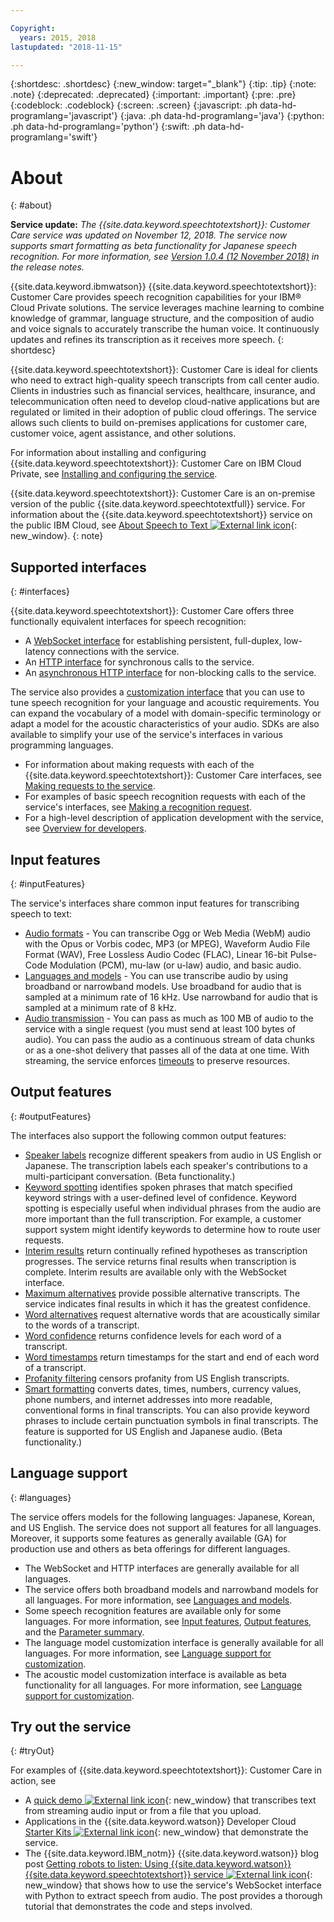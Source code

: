 ```yaml
---

Copyright:
  years: 2015, 2018
lastupdated: "2018-11-15"

---
```


{:shortdesc: .shortdesc}
{:new_window: target="_blank"}
{:tip: .tip}
{:note: .note}
{:deprecated: .deprecated}
{:important: .important}
{:pre: .pre}
{:codeblock: .codeblock}
{:screen: .screen}
{:javascript: .ph data-hd-programlang='javascript'}
{:java: .ph data-hd-programlang='java'}
{:python: .ph data-hd-programlang='python'}
{:swift: .ph data-hd-programlang='swift'}

# About
{: #about}

**Service update:** *The {{site.data.keyword.speechtotextshort}}: Customer Care service was updated on November 12, 2018. The service now supports smart formatting as beta functionality for Japanese speech recognition. For more information, see [Version 1.0.4 (12 November 2018)](/docs/services/speech-to-text-icp/release-notes.html#v104b) in the release notes.*

{{site.data.keyword.ibmwatson}} {{site.data.keyword.speechtotextshort}}: Customer Care provides speech recognition capabilities for your IBM&reg; Cloud Private solutions. The service leverages machine learning to combine knowledge of grammar, language structure, and the composition of audio and voice signals to accurately transcribe the human voice. It continuously updates and refines its transcription as it receives more speech.
{: shortdesc}

{{site.data.keyword.speechtotextshort}}: Customer Care is ideal for clients who need to extract high-quality speech transcripts from call center audio. Clients in industries such as financial services, healthcare, insurance, and telecommunication often need to develop cloud-native applications but are regulated or limited in their adoption of public cloud offerings. The service allows such clients to build on-premises applications for customer care, customer voice, agent assistance, and other solutions.

For information about installing and configuring {{site.data.keyword.speechtotextshort}}: Customer Care on IBM Cloud Private, see [Installing and configuring the service](/docs/services/speech-to-text-icp/install-config.html).

{{site.data.keyword.speechtotextshort}}: Customer Care is an on-premise version of the public {{site.data.keyword.speechtotextfull}} service. For information about the {{site.data.keyword.speechtotextshort}} service on the public IBM Cloud, see [About Speech to Text ![External link icon](../../icons/launch-glyph.svg "External link icon")](https://{DomainName}/docs/services/speech-to-text/index.html#about){: new_window}.
{: note}

## Supported interfaces
{: #interfaces}

{{site.data.keyword.speechtotextshort}}: Customer Care offers three functionally equivalent interfaces for speech recognition:

-   A [WebSocket interface](/docs/services/speech-to-text-icp/websockets.html) for establishing persistent, full-duplex, low-latency connections with the service.
-   An [HTTP interface](/docs/services/speech-to-text-icp/http.html) for synchronous calls to the service.
-   An [asynchronous HTTP interface](/docs/services/speech-to-text-icp/async.html) for non-blocking calls to the service.

The service also provides a [customization interface](/docs/services/speech-to-text-icp/custom.html) that you can use to tune speech recognition for your language and acoustic requirements. You can expand the vocabulary of a model with domain-specific terminology or adapt a model for the acoustic characteristics of your audio. SDKs are also available to simplify your use of the service's interfaces in various programming languages.

-   For information about making requests with each of the {{site.data.keyword.speechtotextshort}}: Customer Care interfaces, see [Making requests to the service](/docs/services/speech-to-text-icp/making-requests.html).
-   For examples of basic speech recognition requests with each of the service's interfaces, see [Making a recognition request](/docs/services/speech-to-text-icp/basic-request.html).
-   For a high-level description of application development with the service, see [Overview for developers](/docs/services/speech-to-text-icp/developer-overview.html).

## Input features
{: #inputFeatures}

The service's interfaces share common input features for transcribing speech to text:

-   [Audio formats](/docs/services/speech-to-text-icp/audio-formats.html) - You can transcribe Ogg or Web Media (WebM) audio with the Opus or Vorbis codec, MP3 (or MPEG), Waveform Audio File Format (WAV), Free Lossless Audio Codec (FLAC), Linear 16-bit Pulse-Code Modulation (PCM), mu-law (or u-law) audio, and basic audio.
-   [Languages and models](/docs/services/speech-to-text-icp/input.html#models) - You can use transcribe audio by using broadband or narrowband models. Use broadband for audio that is sampled at a minimum rate of 16 kHz. Use narrowband for audio that is sampled at a minimum rate of 8 kHz.
-   [Audio transmission](/docs/services/speech-to-text-icp/input.html#transmission) - You can pass as much as 100 MB of audio to the service with a single request (you must send at least 100 bytes of audio). You can pass the audio as a continuous stream of data chunks or as a one-shot delivery that passes all of the data at one time. With streaming, the service enforces [timeouts](/docs/services/speech-to-text-icp/input.html#timeouts) to preserve resources.

## Output features
{: #outputFeatures}

The interfaces also support the following common output features:

-   [Speaker labels](/docs/services/speech-to-text-icp/output.html#speaker_labels) recognize different speakers from audio in US English or Japanese. The transcription labels each speaker's contributions to a multi-participant conversation. (Beta functionality.)
-   [Keyword spotting](/docs/services/speech-to-text-icp/output.html#keyword_spotting) identifies spoken phrases that match specified keyword strings with a user-defined level of confidence. Keyword spotting is especially useful when individual phrases from the audio are more important than the full transcription. For example, a customer support system might identify keywords to determine how to route user requests.
-   [Interim results](/docs/services/speech-to-text-icp/output.html#interim) return continually refined hypotheses as transcription progresses. The service returns final results when transcription is complete. Interim results are available only with the WebSocket interface.
-   [Maximum alternatives](/docs/services/speech-to-text-icp/output.html#max_alternatives) provide possible alternative transcripts. The service indicates final results in which it has the greatest confidence.
-   [Word alternatives](/docs/services/speech-to-text-icp/output.html#word_alternatives) request alternative words that are acoustically similar to the words of a transcript.
-   [Word confidence](/docs/services/speech-to-text-icp/output.html#word_confidence) returns confidence levels for each word of a transcript.
-   [Word timestamps](/docs/services/speech-to-text-icp/output.html#word_timestamps) return timestamps for the start and end of each word of a transcript.
-   [Profanity filtering](/docs/services/speech-to-text-icp/output.html#profanity_filter) censors profanity from US English transcripts.
-   [Smart formatting](/docs/services/speech-to-text-icp/output.html#smart_formatting) converts dates, times, numbers, currency values, phone numbers, and internet addresses into more readable, conventional forms in final transcripts. You can also provide keyword phrases to include certain punctuation symbols in final transcripts. The feature is supported for US English and Japanese audio. (Beta functionality.)

## Language support
{: #languages}

The service offers models for the following languages: Japanese, Korean, and US English. The service does not support all features for all languages. Moreover, it supports some features as generally available (GA) for production use and others as beta offerings for different languages.

-   The WebSocket and HTTP interfaces are generally available for all languages.
-   The service offers both broadband models and narrowband models for all languages. For more information, see [Languages and models](/docs/services/speech-to-text-icp/input.html#models).
-   Some speech recognition features are available only for some languages. For more information, see [Input features](/docs/services/speech-to-text-icp/input.html), [Output features](/docs/services/speech-to-text-icp/output.html), and the [Parameter summary](/docs/services/speech-to-text-icp/summary.html).
-   The language model customization interface is generally available for all languages. For more information, see [Language support for customization](/docs/services/speech-to-text-icp/custom.html#languageSupport).
-   The acoustic model customization interface is available as beta functionality for all languages. For more information, see [Language support for customization](/docs/services/speech-to-text-icp/custom.html#languageSupport).

## Try out the service
{: #tryOut}

For examples of {{site.data.keyword.speechtotextshort}}: Customer Care in action, see

-   A [quick demo ![External link icon](../../icons/launch-glyph.svg "External link icon")](https://speech-to-text-demo.ng.bluemix.net/){: new_window} that transcribes text from streaming audio input or from a file that you upload.
-   Applications in the {{site.data.keyword.watson}} Developer Cloud [Starter Kits ![External link icon](../../icons/launch-glyph.svg "External link icon")](http://www.ibm.com/watson/developercloud/starter-kits.html){: new_window} that demonstrate the service.
-   The {{site.data.keyword.IBM_notm}} {{site.data.keyword.watson}} blog post [Getting robots to listen: Using {{site.data.keyword.watson}} {{site.data.keyword.speechtotextshort}} service ![External link icon](../../icons/launch-glyph.svg "External link icon")](https://www.ibm.com/blogs/watson/2016/07/getting-robots-listen-using-watsons-speech-text-service/){: new_window} that shows how to use the service's WebSocket interface with Python to extract speech from audio. The post provides a thorough tutorial that demonstrates the code and steps involved.
